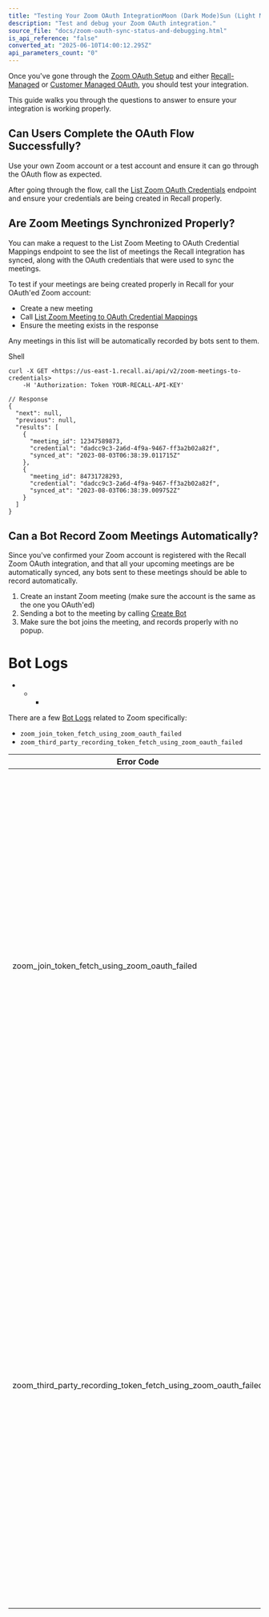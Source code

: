```yaml
---
title: "Testing Your Zoom OAuth IntegrationMoon (Dark Mode)Sun (Light Mode)"
description: "Test and debug your Zoom OAuth integration."
source_file: "docs/zoom-oauth-sync-status-and-debugging.html"
is_api_reference: "false"
converted_at: "2025-06-10T14:00:12.295Z"
api_parameters_count: "0"
---
```

Once you've gone through the [Zoom OAuth Setup](/docs/integration-guide-zoom-oauth) and either [Recall-Managed](/docs/recall-managed-oauth) or [Customer Managed OAuth](/docs/customer-managed-oauth), you should test your integration.

This guide walks you through the questions to answer to ensure your integration is working properly.

## Can Users Complete the OAuth Flow Successfully?

[](#can-users-complete-the-oauth-flow-successfully)

Use your own Zoom account or a test account and ensure it can go through the OAuth flow as expected.

After going through the flow, call the [List Zoom OAuth Credentials](/reference/zoom_oauth_credentials_list) endpoint and ensure your credentials are being created in Recall properly.

## Are Zoom Meetings Synchronized Properly?

[](#are-zoom-meetings-synchronized-properly)

You can make a request to the List Zoom Meeting to OAuth Credential Mappings endpoint to see the list of meetings the Recall integration has synced, along with the OAuth credentials that were used to sync the meetings.

To test if your meetings are being created properly in Recall for your OAuth'ed Zoom account:
- Create a new meeting
- Call [List Zoom Meeting to OAuth Credential Mappings](/reference/zoom_meetings_to_credentials_list)
- Ensure the meeting exists in the response

Any meetings in this list will be automatically recorded by bots sent to them.

Shell

```
curl -X GET <https://us-east-1.recall.ai/api/v2/zoom-meetings-to-credentials>
	-H 'Authorization: Token YOUR-RECALL-API-KEY'

// Response
{
  "next": null,
  "previous": null,
  "results": [
    {
      "meeting_id": 12347589873,
      "credential": "dadcc9c3-2a6d-4f9a-9467-ff3a2b02a82f",
      "synced_at": "2023-08-03T06:38:39.011715Z"
    },
    {
      "meeting_id": 84731728293,
      "credential": "dadcc9c3-2a6d-4f9a-9467-ff3a2b02a82f",
      "synced_at": "2023-08-03T06:38:39.009752Z"
    }
  ]
}

```

## Can a Bot Record Zoom Meetings Automatically?

[](#can-a-bot-record-zoom-meetings-automatically)

Since you've confirmed your Zoom account is registered with the Recall Zoom OAuth integration, and that all your upcoming meetings are be automatically synced, any bots sent to these meetings should be able to record automatically.

1.  Create an instant Zoom meeting (make sure the account is the same as the one you OAuth'ed)
2.  Sending a bot to the meeting by calling [Create Bot](/reference/bot_create)
3.  Make sure the bot joins the meeting, and records properly with no popup.

# Bot Logs

[](#bot-logs)
- * *

There are a few [Bot Logs](/docs/debugging-bots#bot-logs) related to Zoom specifically:
- `zoom_join_token_fetch_using_zoom_oauth_failed`
- `zoom_third_party_recording_token_fetch_using_zoom_oauth_failed`

| Error Code | Explanation |
| --- | --- |
| zoom_join_token_fetch_using_zoom_oauth_failed | The bot attempted to fetch a join token for local recording using the Zoom OAuth Integration OAuth and failed.If you are using the Zoom OAuth Integration , this could indicate the meeting host has not installed your OAuth app, or something else went wrong.If you are not using the Zoom OAuth integration, this can be safely ignored.The bot will fall-back to prompting the host for recording permission manually. |
| zoom_third_party_recording_token_fetch_using_zoom_oauth_failed | This indicates that the bot attempted to fetch a Zoom 3rd Party Recording Token using OAuth and failed.This could indicate the 3rd Party Recording Token feature is not enabled on the meeting host's Zoom account, but may also indicate that the credentials have become invalidated.If you are not using the 3rd party recording token, this can be safely ignored.The bot will fall-back to prompting the host for recording permission manually. |
